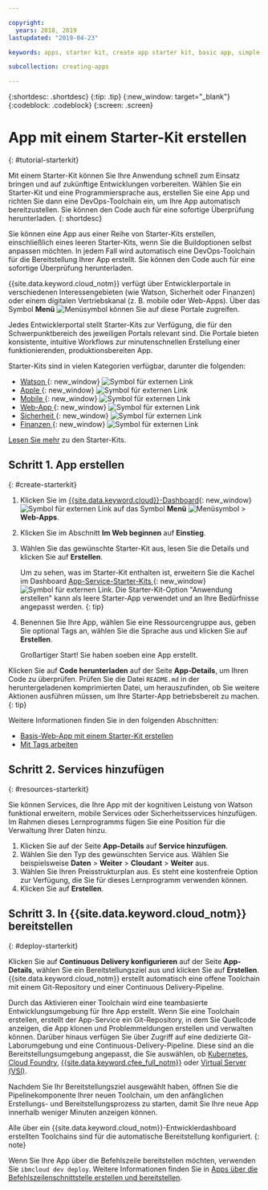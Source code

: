 ```yaml
---

copyright:
  years: 2018, 2019
lastupdated: "2019-04-23"

keywords: apps, starter kit, create app starter kit, basic app, simple app

subcollection: creating-apps

---
```


{:shortdesc: .shortdesc}
{:tip: .tip}
{:new_window: target="_blank"}
{:codeblock: .codeblock}
{:screen: .screen}

# App mit einem Starter-Kit erstellen
{: #tutorial-starterkit}

Mit einem Starter-Kit können Sie Ihre Anwendung schnell zum Einsatz bringen und auf zukünftige Entwicklungen vorbereiten. Wählen Sie ein Starter-Kit und eine Programmiersprache aus, erstellen Sie eine App und richten Sie dann eine DevOps-Toolchain ein, um Ihre App automatisch bereitzustellen. Sie können den Code auch für eine sofortige Überprüfung herunterladen.
{: shortdesc}

Sie können eine App aus einer Reihe von Starter-Kits erstellen, einschließlich eines leeren Starter-Kits, wenn Sie die Buildoptionen selbst anpassen möchten. In jedem Fall wird automatisch eine DevOps-Toolchain für die Bereitstellung Ihrer App erstellt. Sie können den Code auch für eine sofortige Überprüfung herunterladen.

{{site.data.keyword.cloud_notm}} verfügt über Entwicklerportale in verschiedenen Interessengebieten (wie Watson, Sicherheit oder Finanzen) oder einem digitalen Vertriebskanal (z. B. mobile oder Web-Apps). Über das Symbol **Menü** ![Menüsymbol](../../icons/icon_hamburger.svg) können Sie auf diese Portale zugreifen.

Jedes Entwicklerportal stellt Starter-Kits zur Verfügung, die für den Schwerpunktbereich des jeweiligen Portals relevant sind. Die Portale bieten konsistente, intuitive Workflows zur minutenschnellen Erstellung einer funktionierenden, produktionsbereiten App.

Starter-Kits sind in vielen Kategorien verfügbar, darunter die folgenden:
* [Watson ](https://{DomainName}/developer/watson/dashboard){: new_window} ![Symbol für externen Link](../../icons/launch-glyph.svg "Symbol für externen Link")
* [Apple ](https://{DomainName}/developer/appledevelopment/dashboard){: new_window} ![Symbol für externen Link](../../icons/launch-glyph.svg "Symbol für externen Link")
* [Mobile ](https://{DomainName}/developer/mobile/dashboard){: new_window} ![Symbol für externen Link](../../icons/launch-glyph.svg "Symbol für externen Link")
* [Web-App ](https://{DomainName}/developer/appservice/dashboard){: new_window} ![Symbol für externen Link](../../icons/launch-glyph.svg "Symbol für externen Link")
* [Sicherheit ](https://{DomainName}/developer/security/dashboard){: new_window} ![Symbol für externen Link](../../icons/launch-glyph.svg "Symbol für externen Link")
* [Finanzen ](https://{DomainName}/developer/finance/dashboard){: new_window} ![Symbol für externen Link](../../icons/launch-glyph.svg "Symbol für externen Link")

[Lesen Sie mehr](/docs/apps?topic=creating-apps-starter-kits) zu den Starter-Kits.

## Schritt 1. App erstellen
{: #create-starterkit}

1. Klicken Sie im [{{site.data.keyword.cloud}}-Dashboard](https://{DomainName}){: new_window} ![Symbol für externen Link](../../icons/launch-glyph.svg "Symbol für externen Link") auf das Symbol **Menü** ![Menüsymbol](../../icons/icon_hamburger.svg) > **Web-Apps**.

2. Klicken Sie im Abschnitt **Im Web beginnen** auf **Einstieg**.

3. Wählen Sie das gewünschte Starter-Kit aus, lesen Sie die Details und klicken Sie auf **Erstellen**.
    
    Um zu sehen, was im Starter-Kit enthalten ist, erweitern Sie die Kachel im Dashboard [App-Service-Starter-Kits ](https://{DomainName}/developer/appservice/starter-kits){: new_window} ![Symbol für externen Link](../../icons/launch-glyph.svg "Symbol für externen Link"). Die Starter-Kit-Option "Anwendung erstellen" kann als leere Starter-App verwendet und an Ihre Bedürfnisse angepasst werden.
    {: tip}

4. Benennen Sie Ihre App, wählen Sie eine Ressourcengruppe aus, geben Sie optional Tags an, wählen Sie die Sprache aus und klicken Sie auf **Erstellen**.
    
    Großartiger Start! Sie haben soeben eine App erstellt.

Klicken Sie auf **Code herunterladen** auf der Seite **App-Details**, um Ihren Code zu überprüfen. Prüfen Sie die Datei `README.md` in der heruntergeladenen komprimierten Datei, um herauszufinden, ob Sie weitere Aktionen ausführen müssen, um Ihre Starter-App betriebsbereit zu machen.
{: tip}

Weitere Informationen finden Sie in den folgenden Abschnitten:
 * [Basis-Web-App mit einem Starter-Kit erstellen](/docs/apps/tutorials?topic=creating-apps-tutorial-webapp)
 * [Mit Tags arbeiten](/docs/resources?topic=resources-tag)

## Schritt 2. Services hinzufügen
{: #resources-starterkit}

Sie können Services, die Ihre App mit der kognitiven Leistung von Watson funktional erweitern, mobile Services oder Sicherheitsservices hinzufügen. Im Rahmen dieses Lernprogramms fügen Sie eine Position für die Verwaltung Ihrer Daten hinzu.

1. Klicken Sie auf der Seite **App-Details** auf **Service hinzufügen**.
2. Wählen Sie den Typ des gewünschten Service aus. Wählen Sie beispielsweise **Daten** > **Weiter** > **Cloudant** > **Weiter** aus.
3. Wählen Sie Ihren Preisstrukturplan aus. Es steht eine kostenfreie Option zur Verfügung, die Sie für dieses Lernprogramm verwenden können.
4. Klicken Sie auf **Erstellen**.

## Schritt 3. In {{site.data.keyword.cloud_notm}} bereitstellen
{: #deploy-starterkit}

Klicken Sie auf **Continuous Delivery konfigurieren** auf der Seite **App-Details**, wählen Sie ein Bereitstellungsziel aus und klicken Sie auf **Erstellen**. {{site.data.keyword.cloud_notm}} erstellt automatisch eine offene Toolchain mit einem Git-Repository und einer Continuous Delivery-Pipeline.

Durch das Aktivieren einer Toolchain wird eine teambasierte Entwicklungsumgebung für Ihre App erstellt. Wenn Sie eine Toolchain erstellen, erstellt der App-Service ein Git-Repository, in dem Sie Quellcode anzeigen, die App klonen und Problemmeldungen erstellen und verwalten können. Darüber hinaus verfügen Sie über Zugriff auf eine dedizierte Git-Laborumgebung und eine Continuous-Delivery-Pipeline. Diese sind an die Bereitstellungsumgebung angepasst, die Sie auswählen, ob [Kubernetes](/docs/containers?topic=containers-getting-started), [Cloud Foundry](/docs/cloud-foundry-public?topic=cloud-foundry-public-about-cf), [{{site.data.keyword.cfee_full_notm}}](/docs/cloud-foundry?topic=cloud-foundry-about) oder [Virtual Server (VSI)](/docs/vsi?topic=virtual-servers-getting-started-with-virtual-servers).

Nachdem Sie Ihr Bereitstellungsziel ausgewählt haben, öffnen Sie die Pipelinekomponente Ihrer neuen Toolchain, um den anfänglichen Erstellungs- und Bereitstellungsprozess zu starten, damit Sie Ihre neue App innerhalb weniger Minuten anzeigen können.

Alle über ein {{site.data.keyword.cloud_notm}}-Entwicklerdashboard erstellten Toolchains sind für die automatische Bereitstellung konfiguriert.
{: note}

Wenn Sie Ihre App über die Befehlszeile bereitstellen möchten, verwenden Sie `ibmcloud dev deploy`. Weitere Informationen finden Sie in [Apps über die Befehlszeilenschnittstelle erstellen und bereitstellen](/docs/apps?topic=creating-apps-create-deploy-app-cli).
